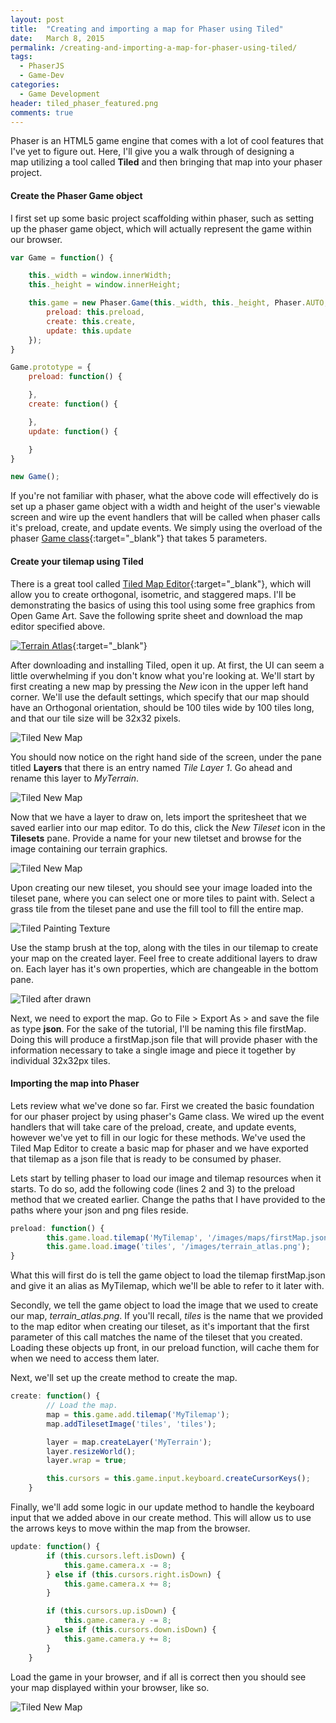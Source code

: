 ```yaml
---
layout: post
title:  "Creating and importing a map for Phaser using Tiled"
date:   March 8, 2015
permalink: /creating-and-importing-a-map-for-phaser-using-tiled/
tags:
  - PhaserJS
  - Game-Dev
categories:
  - Game Development
header: tiled_phaser_featured.png
comments: true
---
```


Phaser is an HTML5 game engine that comes with a lot of cool features that I've yet to figure out. Here, I'll give you a walk through of designing a map utilizing a tool called **Tiled** and then bringing that map into your phaser project.

#### Create the Phaser Game object

I first set up some basic project scaffolding within phaser, such as setting up the phaser game object, which will actually represent the game within our browser.

```javascript
var Game = function() {

    this._width = window.innerWidth;
    this._height = window.innerHeight;

    this.game = new Phaser.Game(this._width, this._height, Phaser.AUTO, '', {
        preload: this.preload,
        create: this.create,
        update: this.update
    });
}

Game.prototype = {
    preload: function() {

    },
    create: function() {

    },
    update: function() {

    }
}

new Game();
```

If you're not familiar with phaser, what the above code will effectively do is set up a phaser game object with a width and height of the user's viewable screen and wire up the event handlers that will be called when phaser calls it's preload, create, and update events. We simply using the overload of the phaser [Game class](http://docs.phaser.io/Phaser.Game.html){:target="_blank"} that takes 5 parameters.

#### Create your tilemap using Tiled

There is a great tool called [Tiled Map Editor](http://www.mapeditor.org/){:target="_blank"}, which will allow you to create orthogonal, isometric, and staggered maps. I'll be demonstrating the basics of using this tool using some free graphics from Open Game Art. Save the following sprite sheet and download the map editor specified above.

[![Terrain Atlas](/assets/images/posts/content/terrain_atlas.png)](/assets/images/posts/content/terrain_atlas.png){:target="_blank"}

After downloading and installing Tiled, open it up. At first, the UI can seem a little overwhelming if you don't know what you're looking at. We'll start by first creating a new map by pressing the *New* icon in the upper left hand corner. We'll use the default settings, which specify that our map should have an Orthogonal orientation, should be 100 tiles wide by 100 tiles long, and that our tile size will be 32x32 pixels.

![Tiled New Map](/assets/images/posts/content/tiled_new_map.png)

You should now notice on the right hand side of the screen, under the pane titled **Layers** that there is an entry named *Tile Layer 1*. Go ahead and rename this layer to *MyTerrain*.

![Tiled New Map](/assets/images/posts/content/tiled_terrain_layer.png)

Now that we have a layer to draw on, lets import the spritesheet that we saved earlier into our map editor. To do this, click the *New Tileset* icon in the **Tilesets** pane. Provide a name for your new tiletset and browse for the image containing our terrain graphics.

![Tiled New Map](/assets/images/posts/content/tiled_create_new_tileset.png)

Upon creating our new tileset, you should see your image loaded into the tileset pane, where you can select one or more tiles to paint with. Select a grass tile from the tileset pane and use the fill tool to fill the entire map.

![Tiled Painting Texture](/assets/images/posts/content/tiled_painting_texture.png)

Use the stamp brush at the top, along with the tiles in our tilemap to create your map on the created layer. Feel free to create additional layers to draw on. Each layer has it's own properties, which are changeable in the bottom pane.

![Tiled after drawn](/assets/images/posts/content/tiled_after_drawn.png)

Next, we need to export the map. Go to File > Export As > and save the file as type **json**. For the sake of the tutorial, I'll be naming this file firstMap. Doing this will produce a firstMap.json file that will provide phaser with the information necessary to take a single image and piece it together by individual 32x32px tiles.

#### Importing the map into Phaser

Lets review what we've done so far. First we created the basic foundation for our phaser project by using phaser's Game class. We wired up the event handlers that will take care of the preload, create, and update events, however we've yet to fill in our logic for these methods. We've used the Tiled Map Editor to create a basic map for phaser and we have exported that tilemap as a json file that is ready to be consumed by phaser.

Lets start by telling phaser to load our image and tilemap resources when it starts. To do so, add the following code (lines 2 and 3) to the preload method that we created earlier. Change the paths that I have provided to the paths where your json and png files reside.

```javascript
preload: function() {
        this.game.load.tilemap('MyTilemap', '/images/maps/firstMap.json', null, Phaser.Tilemap.TILED_JSON);
        this.game.load.image('tiles', '/images/terrain_atlas.png');
}
```

What this will first do is tell the game object to load the tilemap firstMap.json and give it an alias as MyTilemap, which we'll be able to refer to it later with.

Secondly, we tell the game object to load the image that we used to create our map, *terrain_atlas.png*. If you'll recall, *tiles* is the name that we provided to the map editor when creating our tileset, as it's important that the first parameter of this call matches the name of the tileset that you created. Loading these objects up front, in our preload function, will cache them for when we need to access them later.

Next, we'll set up the create method to create the map.

```javascript
create: function() {
        // Load the map.
        map = this.game.add.tilemap('MyTilemap');
        map.addTilesetImage('tiles', 'tiles');

        layer = map.createLayer('MyTerrain');
        layer.resizeWorld();
        layer.wrap = true;

        this.cursors = this.game.input.keyboard.createCursorKeys();
    }
```

Finally, we'll add some logic in our update method to handle the keyboard input that we added above in our create method. This will allow us to use the arrows keys to move within the map from the browser.

```javascript
update: function() {
        if (this.cursors.left.isDown) {
            this.game.camera.x -= 8;
        } else if (this.cursors.right.isDown) {
            this.game.camera.x += 8;
        }

        if (this.cursors.up.isDown) {
            this.game.camera.y -= 8;
        } else if (this.cursors.down.isDown) {
            this.game.camera.y += 8;
        }
    }
```

Load the game in your browser, and if all is correct then you should see your map displayed within your browser, like so.

![Tiled New Map](/assets/images/posts/content/tiled_map_in_browser.png)

